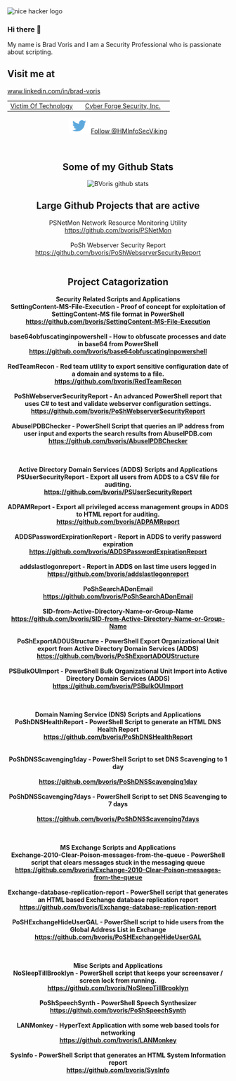 <img alt="nice hacker logo" src="https://media-exp1.licdn.com/dms/image/C4E16AQHYD1PpCA_XNw/profile-displaybackgroundimage-shrink_350_1400/0?e=1602115200&v=beta&t=3LNC5kt0g7hq6m4mHM0JdxmYGilshQ9RBghOIEC9RsU" align="center" target="_blank" />

### Hi there 👋

<!--
**bvoris/bvoris** is a ✨ _special_ ✨ repository because its `README.md` (this file) appears on your GitHub profile.

Here are some ideas to get you started:

- 🔭 I’m currently working on ...
- 🌱 I’m currently learning ...
- 👯 I’m looking to collaborate on ...
- 🤔 I’m looking for help with ...
- 💬 Ask me about ...
- 📫 How to reach me: ...
- 😄 Pronouns: ...
- ⚡ Fun fact: ...
-->
My name is Brad Voris and I am a Security Professional who is passionate about scripting.
## Visit me at
www.linkedin.com/in/brad-voris
<BR />
<TABLE>
<TR>
<TD>
<A HREF="https://www.victimoftechnology.com">Victim Of Technology<A />
<TD />
<TD>
<A HREF="https://www.cyberforgesecurity.com">Cyber Forge Security, Inc.<A />
<TD />
<TR />
<TABLE />
<CENTER>
  
<a href="https://twitter.com/HMInfoSecViking?ref_src=twsrc%5Etfw" class="twitter-follow-button" data-show-count="false"><IMG SRC="https://github.com/bvoris/bvoris/blob/master/twitter.jpg" WIDTH=10% HEIGHT=10%>Follow @HMInfoSecViking</a>
<CENTER />
<BR />
  
## Some of my Github Stats
![BVoris github stats](https://github-readme-stats.vercel.app/api?username=bvoris&show_icons=true)

## Large Github Projects that are active
PSNetMon Network Resource Monitoring Utility<BR />
https://github.com/bvoris/PSNetMon
<BR /><BR />
PoSh Webserver Security Report<BR />
https://github.com/bvoris/PoShWebserverSecurityReport
<BR /><BR />

## Project Catagorization 
<B>Security Related Scripts and Applications<B /><BR />
SettingContent-MS-File-Execution - Proof of concept for exploitation of SettingContent-MS file format in PowerShell<BR />
https://github.com/bvoris/SettingContent-MS-File-Execution
<BR /><BR />
base64obfuscatinginpowershell - How to obfuscate processes and date in base64 from PowerShell<BR />
https://github.com/bvoris/base64obfuscatinginpowershell
<BR /><BR />
RedTeamRecon - Red team utility to export sensitive configuration date of a domain and systems to a file.<BR />
https://github.com/bvoris/RedTeamRecon
<BR /><BR />
PoShWebserverSecurityReport - An advanced PowerShell report that uses C# to test and validate webserver configuration settings.<BR />
https://github.com/bvoris/PoShWebserverSecurityReport
<BR /><BR />
AbuseIPDBChecker - PowerShell Script that queries an IP address from user input and exports the search results from AbuseIPDB.com
https://github.com/bvoris/AbuseIPDBChecker
<BR /><BR /><BR />

<B>Active Directory Domain Services (ADDS) Scripts and Applications<B /><BR />
PSUserSecurityReport - Export all users from ADDS to a CSV file for auditing.<BR />
https://github.com/bvoris/PSUserSecurityReport
<BR /><BR />
ADPAMReport - Export all privileged access management groups in ADDS to HTML report for auditing.<BR />
https://github.com/bvoris/ADPAMReport
<BR /><BR />
ADDSPasswordExpirationReport - Report in ADDS to verify password expiration<BR />
https://github.com/bvoris/ADDSPasswordExpirationReport
<BR /><BR />
addslastlogonreport - Report in ADDS on last time users logged in<BR />
https://github.com/bvoris/addslastlogonreport
<BR /><BR />
PoShSearchADonEmail<BR />
https://github.com/bvoris/PoShSearchADonEmail
<BR /><BR />
SID-from-Active-Directory-Name-or-Group-Name<BR />
https://github.com/bvoris/SID-from-Active-Directory-Name-or-Group-Name
<BR /><BR />
PoShExportADOUStructure - PowerShell Export Organizational Unit export from Active Directory Domain Services (ADDS)<BR />
https://github.com/bvoris/PoShExportADOUStructure
<BR /><BR />
PSBulkOUImport - PowerShell Bulk Organizational Unit Import into Active Directory Domain Services (ADDS)<BR />
https://github.com/bvoris/PSBulkOUImport
<BR /><BR /><BR />

Domain Naming Service (DNS) Scripts and Applications<B/><BR /><B>
PoShDNSHealthReport - PowerShell Script to generate an HTML DNS Health Report<BR />
https://github.com/bvoris/PoShDNSHealthReport
<BR /><BR />  
PoShDNSScavenging1day - PowerShell Script to set DNS Scavenging to 1 day<BR />  
https://github.com/bvoris/PoShDNSScavenging1day
<BR /><BR />
PoShDNSScavenging7days - PowerShell Script to set DNS Scavenging to 7 days<BR />  
https://github.com/bvoris/PoShDNSScavenging7days
<BR /><BR /><BR />

<B>MS Exchange Scripts and Applications<B /><BR />
Exchange-2010-Clear-Poison-messages-from-the-queue - PowerShell script that clears messages stuck in the messaging queue<BR />
https://github.com/bvoris/Exchange-2010-Clear-Poison-messages-from-the-queue
<BR /><BR />
Exchange-database-replication-report - PowerShell script that generates an HTML based Exchange database replication report<BR />
https://github.com/bvoris/Exchange-database-replication-report
<BR /><BR />
PoSHExchangeHideUserGAL - PowerShell script to hide users from the Global Address List in Exchange<BR />
https://github.com/bvoris/PoSHExchangeHideUserGAL
<BR /><BR /><BR />
  
<B>Misc Scripts and Applications<B /><BR />
NoSleepTillBrooklyn - PowerShell script that keeps your screensaver / screen lock from running.<BR />
https://github.com/bvoris/NoSleepTillBrooklyn
<BR /><BR />
PoShSpeechSynth - PowerShell Speech Synthesizer<BR />
https://github.com/bvoris/PoShSpeechSynth
<BR /><BR />
LANMonkey - HyperText Application with some web based tools for networking<BR />
https://github.com/bvoris/LANMonkey
<BR /><BR />
SysInfo - PowerShell Script that generates an HTML System Information report<BR />
https://github.com/bvoris/SysInfo
<BR /><BR />
